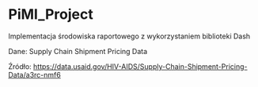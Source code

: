 # PiMI_Project
Implementacja środowiska raportowego z wykorzystaniem biblioteki Dash

Dane: Supply Chain Shipment Pricing Data

Źródło: https://data.usaid.gov/HIV-AIDS/Supply-Chain-Shipment-Pricing-Data/a3rc-nmf6


